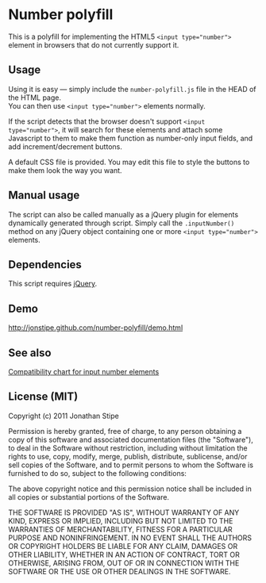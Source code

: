# Number polyfill

This is a polyfill for implementing the HTML5 `<input type="number">` element in browsers that do not currently support it.

## Usage

Using it is easy — simply include the `number-polyfill.js` file in the HEAD of the HTML page.  
You can then use `<input type="number">` elements normally.

If the script detects that the browser doesn't support `<input type="number">`, it will search for these elements and attach some Javascript to them to make them function as number-only input fields, and add increment/decrement buttons.

A default CSS file is provided. You may edit this file to style the buttons to make them look the way you want.

## Manual usage

The script can also be called manually as a jQuery plugin for elements dynamically generated through script. Simply call the `.inputNumber()` method on any jQuery object containing one or more `<input type="number">` elements.

## Dependencies

This script requires [jQuery](http://jquery.com/).

## Demo

http://jonstipe.github.com/number-polyfill/demo.html

## See also

[Compatibility chart for input number elements](http://caniuse.com/input-number)

## License (MIT)
Copyright (c) 2011 Jonathan Stipe

Permission is hereby granted, free of charge, to any person obtaining
a copy of this software and associated documentation files (the
"Software"), to deal in the Software without restriction, including
without limitation the rights to use, copy, modify, merge, publish,
distribute, sublicense, and/or sell copies of the Software, and to
permit persons to whom the Software is furnished to do so, subject to
the following conditions:

The above copyright notice and this permission notice shall be
included in all copies or substantial portions of the Software.

THE SOFTWARE IS PROVIDED "AS IS", WITHOUT WARRANTY OF ANY KIND,
EXPRESS OR IMPLIED, INCLUDING BUT NOT LIMITED TO THE WARRANTIES OF
MERCHANTABILITY, FITNESS FOR A PARTICULAR PURPOSE AND
NONINFRINGEMENT. IN NO EVENT SHALL THE AUTHORS OR COPYRIGHT HOLDERS BE
LIABLE FOR ANY CLAIM, DAMAGES OR OTHER LIABILITY, WHETHER IN AN ACTION
OF CONTRACT, TORT OR OTHERWISE, ARISING FROM, OUT OF OR IN CONNECTION
WITH THE SOFTWARE OR THE USE OR OTHER DEALINGS IN THE SOFTWARE.

